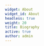 ```yaml
---
widget: About
widget_id: About
headless: true
weight: 20
title: Biography
active: true
author: admin
---
```

